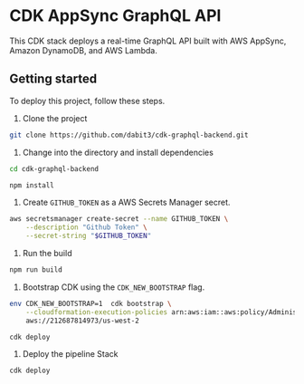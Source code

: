 # CDK AppSync GraphQL API

This CDK stack deploys a real-time GraphQL API built with AWS AppSync, Amazon DynamoDB, and AWS Lambda.

## Getting started

To deploy this project, follow these steps.

1. Clone the project

```sh
git clone https://github.com/dabit3/cdk-graphql-backend.git 
```

1. Change into the directory and install dependencies

```sh
cd cdk-graphql-backend

npm install
```

1. Create `GITHUB_TOKEN` as a AWS Secrets Manager secret.

```sh
aws secretsmanager create-secret --name GITHUB_TOKEN \
    --description "Github Token" \
    --secret-string "$GITHUB_TOKEN"
```

1. Run the build

```sh
npm run build
```

1. Bootstrap CDK using the `CDK_NEW_BOOTSTRAP` flag.

```sh
env CDK_NEW_BOOTSTRAP=1  cdk bootstrap \
    --cloudformation-execution-policies arn:aws:iam::aws:policy/AdministratorAccess \
    aws://212687814973/us-west-2

cdk deploy
```

1. Deploy the pipeline Stack

```sh
cdk deploy
```
